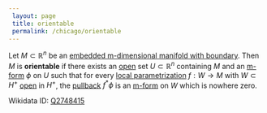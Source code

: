 ```yaml
---
 layout: page
 title: orientable
 permalink: /chicago/orientable
---
```

Let $M\subset\mathbb R^n$ be an [embedded m-dimensional manifold with boundary](https://mathgloss.github.io/MathGloss/chicago/embedded_m-dimensional_manifold_with_boundary). Then $M$ is **orientable** if there exists an [open](https://mathgloss.github.io/MathGloss/chicago/open) set $U \subset\mathbb R^n$ containing $M$ and an [m-form](https://mathgloss.github.io/MathGloss/chicago/differential_k-form) $\phi$ on $U$ such that for every [local parametrization](https://mathgloss.github.io/MathGloss/chicago/local_parametrization) $f:W\to M$ with $W \subset H^+$ [open](https://mathgloss.github.io/MathGloss/chicago/open) in $H^+$, the [pullback](https://mathgloss.github.io/MathGloss/chicago/pullback_along_a_diffeomorphism) $f^*\phi$ is an [m-form](https://mathgloss.github.io/MathGloss/chicago/differential_k-form) on $W$ which is nowhere zero.

Wikidata ID: [Q2748415](https://www.wikidata.org/wiki/Q2748415)
